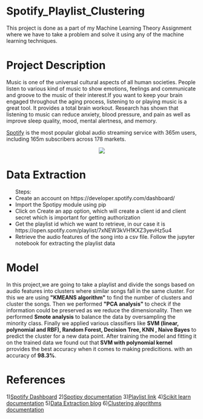 # Spotify_Playlist_Clustering
This project is done as a part of my Machine Learning Theory Assignment where we have 
to take a problem and solve it using any of the machine learning techniques.

# Project Description

Music is one of the universal cultural aspects of all human societies. People listen to various kind of music to show emotions, feelings and communicate
and groove to the music of their interest.If you want to keep your brain engaged throughout the aging process, listening to or playing music is a great tool.
It provides a total brain workout. Research has shown that listening to music can reduce anxiety, blood pressure, and pain as well as improve sleep quality, mood, mental alertness, and memory.

[Spotify](https://www.spotify.com) is the most popular global audio streaming service with 365m users, including 165m subscribers across 178 markets.
<p align="center" >
  <img src="https://developer.spotify.com/assets/branding-guidelines/logo@2x.png" >
</p>

# Data Extraction
<ul> Steps:
  <li> Create an account on https://developer.spotify.com/dashboard/</li>
  <li> Import the Spotipy module using pip</li>
  <li> Click on Create an app option, which will create a client id and client secret which is important for getting authorization</li>
  <li> Get the playlist id which we want to retrieve, in our case it is https://open.spotify.com/playlist/7xNEW3kVH1KXZ3yevHz5u4</li>
  <li> Retrieve the audio features of the song into a csv file. Follow the jupyter notebook for extracting the playlist data</li>
</ul>

# Model 
<p> In this project,we are going to take a playlist and divide the songs based on audio features into clusters 
  where similar songs fall in the same cluster. For this we are using <b>"KMEANS algorithm"</b> to find the number of clusters
  and cluster the songs. Then we performed <b>"PCA analysis"</b> to check if the information could be preserved as we reduce the dimensionality.
  Then we performed <b>Smote analysis</b> to balance the data by oversampling the minority class. Finally we applied various classifiers like
  <b> SVM (linear, polynomial and RBF), Random Forest, Decision Tree, KNN , Naive Bayes</b> to predict the cluster for a new data point.
    After training the model and fitting it on the trained data we found out that<b> SVM with polynomial kernel </b>prrovides the best accuracy
  when it comes to making predicitions. with an accuracy of <b>98.3%</b>.
 </p>

# References
  
  1)[Spotify Dashboard](https://developer.spotify.com/dashboard/)
  2)[Spotipy documentation](https://spotipy.readthedocs.io/en/2.9.0/#)
  3)[Playlist link](https://open.spotify.com/playlist/7xNEW3kVH1KXZ3yevHz5u4)
  4)[Scikit learn documentation](https://scikit-learn.org/stable/)
  5)[Data Extraction blog](https://towardsdatascience.com/extracting-song-data-from-the-spotify-api-using-python-b1e79388d50)
  6)[Clustering algorithms documentation](https://scikit-learn.org/stable/modules/clustering.html)
